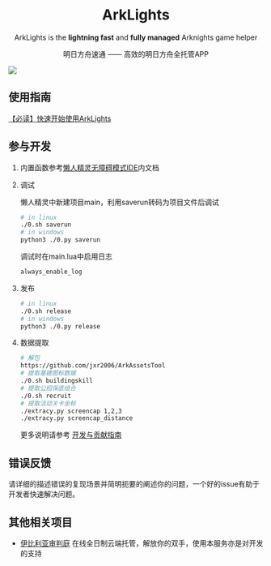 <h1 align="center"> ArkLights</h1>

<p align="center">
ArkLights is the <b> lightning fast</b> and <b> fully managed</b> Arknights game helper</a>
</p>

<p align="center">明日方舟速通 —— 高效的明日方舟全托管APP</a> </p>


![](cover.jpg)

## 使用指南

[【必读】快速开始使用ArkLights](docs/guide.md)

## 参与开发

1. 内置函数参考[懒人精灵无障碍模式IDE](http://bbs.lrappsoft.com/forum.php?mod=forumdisplay&fid=2)内文档

1. 调试

    懒人精灵中新建项目main，利用saverun转码为项目文件后调试
    ```sh
    # in linux
    ./0.sh saverun
    # in windows
    python3 ./0.py saverun
    ```
    调试时在main.lua中启用日志
    ```txt
    always_enable_log
    ```

1. 发布
    ```sh
    # in linux
    ./0.sh release
    # in windows
    python3 ./0.py release
    ```
    
1. 数据提取
    ```sh
    # 解包
    https://github.com/jxr2006/ArkAssetsTool
    # 提取基建图标数据
    ./0.sh buildingskill
    # 提取公招保底组合
    ./0.sh recruit
    # 提取活动关卡坐标
    ./extracy.py screencap 1,2,3
    ./extracy.py screencap_distance
    ```
    
    更多说明请参考 [开发与贡献指南](./docs/development.md)

## 错误反馈

请详细的描述错误的复现场景并简明扼要的阐述你的问题，一个好的issue有助于开发者快速解决问题。

## 其他相关项目

- [伊比利亚审判庭](https://ark.aegirtech.com/) 在线全日制云端托管，解放你的双手，使用本服务亦是对开发的支持



